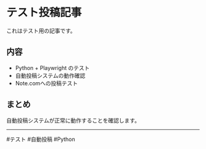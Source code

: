# テスト投稿記事

これはテスト用の記事です。

## 内容

- Python + Playwright のテスト
- 自動投稿システムの動作確認
- Note.comへの投稿テスト

## まとめ

自動投稿システムが正常に動作することを確認します。

---
#テスト #自動投稿 #Python

